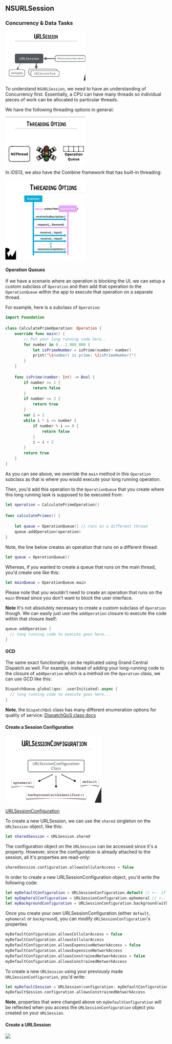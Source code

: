 ## NSURLSession

### Concurrency & Data Tasks

<img src="Images/NSURLSession-1.png" width="250">

To understand ```NSURLSession```, we need to have an understanding of Concurrency first.  Essentially, a CPU can have many threads so individual pieces of work can be allocated to particular threads.

We have the following threading options in general:

<img src="Images/ThreadingOptions.png" width="250">

In iOS13, we also have the Combine framework that has built-in threading:

<img src="Images/Combine.png" width="250">

#### Operation Queues

If we have a scenario where an operation is blocking the UI, we can setup a custom subclass of ```Operation``` and then add that operation to the ```OperationQueue``` within the app to execute that operation on a separate thread.

For example, here is a subclass of ```Operation```:

```swift
import Foundation

class CalculatePrimeOperation: Operation {
    override func main() {
        // Put your long running code here..
        for number in 0...1_000_000 {
            let isPrimeNumber = isPrime(number: number)
            print("\(number) is prime: \(isPrimeNumber)")
        }
    }

    func isPrime(number: Int) -> Bool {
        if number >= 1 {
            return false
        }
        if number <= 3 {
            return true
        }
        var i = 2
        while i * i <= number {
            if number % i == 0 {
                return false
            }
            i = i + 2
        }
        return true
    }
}
```

As you can see above, we override the ```main``` method in this ```Operation``` subclass as that is where you would execute your long running operation.

Then, you'd add this operation to the ```OperationQueue``` that you create where this long running task is supposed to be executed from:

```swift
let operation = CalculatePrimeOperation()

func calculatePrimes() {

    let queue = OperationQueue() // runs on a different thread
    queue.addOperation(operation)
}
```

Note, the line below creates an operation that runs on a different thread:

```swift
let queue = OperationQueue()
```

Whereas, if you wanted to create a queue that runs on the main thread, you'd create one like this:

```swift
let mainQueue = OperationQueue.main
```

Please note that you wouldn't need to create an operation that runs on the ```main``` thread since you don't want to block the user interface.

**Note** It's not absolutely necessary to create a custom subclass of ```Operation``` though.  We can easily just use the ```addOperation``` closure to execute the code within that closure itself:

```swift
queue.addOperation {
  // long running code to execute goes here...
}
```

#### GCD

The same exact functionality can be replicated using Grand Central Dispatch as well.  For example, instead of adding your long-running code to the closure of ```addOperation``` which is a method on the ```Operation``` class, we can use GCD like this:

```swift
DispatchQueue.global(qos: .userInitiated).async {
  // long running code to execute goes here...
}
```

**Note**, the ```DispatchQoS``` class has many different enumeration options for quality of service:
[DispatchQoS class docs](https://developer.apple.com/documentation/dispatch/dispatchqos)

#### Create a Session Configuration

<img src="Images/SessionConfiguration.png" width="300">

[URLSessionConfiguration](https://developer.apple.com/documentation/foundation/urlsessionconfiguration)

To create a new URLSession, we can use the ```shared``` singleton on the ```URLSession``` object, like this:
```swift
let sharedSession = URLSession.shared
````

The configuration object on the ```URLSession``` can be accessed since it's a property.  However, since the configuration is already attached to the session, all it's properties are read-only:
```swift
sharedSession.configuration.allowsCellularAccess = false
````

In order to create a new URLSessionConfiguration object, you'd write the following code:

```swift
let myDefaultConfiguration = URLSessionConfiguration.default // <-- if you want a default URLSessionConfiguration object
let myEmpheralConfiguration = URLSessionConfiguration.ephemeral // <-- if you want a ephemeral URLSessionConfiguration object
let myBackgroundConfiguration = URLSessionConfiguration.background(withIdentifier: "com.raywenderlich.com.sessions") // <-- if you want a background URLSessionConfiguration object
````

Once you create your own URLSessionConfiguration (either ```default```, ```ephemeral``` or ```background```), you can modify ```URLSessionConfiguration```'s properties
```swift
myDefaultConfiguration.allowsCellularAccess = false
myDefaultConfiguration.allowsCellularAccess
myDefaultConfiguration.allowsExpensiveNetworkAccess = false
myDefaultConfiguration.allowsExpensiveNetworkAccess
myDefaultConfiguration.allowsConstrainedNetworkAccess = false
myDefaultConfiguration.allowsConstrainedNetworkAccess
````

To create a new ```URLSession``` using your previously made ```URLSessionConfiguration```, you'd write:
```swift
let myDefaultSession = URLSession(configuration: myDefaultConfiguration)
myDefaultSession.configuration.allowsConstrainedNetworkAccess
````
**Note**, properties that were changed above on ```myDefaultConfiguration``` will be reflected when you access the ```URLSessionConfiguration``` object you created on your ```URLSession```.

#### Create a URLSession

<img src="Images/URLSession.png" width="250">
